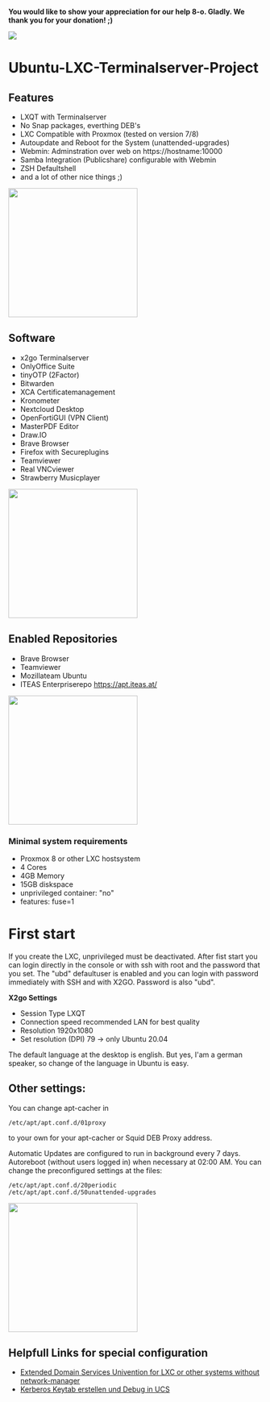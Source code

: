 **You would like to show your appreciation for our help 8-o. Gladly. We thank you for your donation! ;)**

<a href="https://www.paypal.com/donate/?hosted_button_id=JTFYJYVH37MNE">
  <img src="https://www.paypalobjects.com/en_US/i/btn/btn_donate_LG.gif">
</a>

# Ubuntu-LXC-Terminalserver-Project

## Features

- LXQT with Terminalserver
- No Snap packages, everthing DEB's
- LXC Compatible with Proxmox (tested on version 7/8)
- Autoupdate and Reboot for the System (unattended-upgrades)
- Webmin: Adminstration over web on https://hostname:10000
- Samba Integration (Publicshare) configurable with Webmin
- ZSH Defaultshell
- and a lot of other nice things ;)

<img src="https://git.osit.cc/public-projects/ubuntu-lxc-terminalserver-project/-/raw/main/screenshots/3.jpeg" width="" height="256">


## Software

- x2go Terminalserver
- OnlyOffice Suite
- tinyOTP (2Factor)
- Bitwarden
- XCA Certificatemanagement
- Kronometer
- Nextcloud Desktop
- OpenFortiGUI (VPN Client)
- MasterPDF Editor
- Draw.IO
- Brave Browser
- Firefox with Secureplugins
- Teamviewer
- Real VNCviewer
- Strawberry Musicplayer


<img src="https://git.osit.cc/public-projects/ubuntu-lxc-terminalserver-project/-/raw/main/screenshots/2.jpeg" width="" height="256">

## Enabled Repositories
- Brave Browser
- Teamviewer
- Mozillateam Ubuntu
- ITEAS Enterpriserepo https://apt.iteas.at/


<img src="https://git.osit.cc/public-projects/ubuntu-lxc-terminalserver-project/-/raw/main/screenshots/5.jpeg" width="" height="256">

### Minimal system requirements 
- Proxmox 8 or other LXC hostsystem
- 4 Cores
- 4GB Memory
- 15GB diskspace
- unprivileged container: "no"
- features: fuse=1

# First start

If you create the LXC, unprivileged must be deactivated.
After fist start you can login directly in the console or with ssh with root and the password that you set. The "ubd" defaultuser is enabled and you can login with password immediately with SSH and with X2GO. Password is also "ubd".

**X2go Settings**
- Session Type	LXQT
- Connection speed	recommended LAN for best quality
- Resolution	1920x1080
- Set resolution (DPI)	79 -> only Ubuntu 20.04

The default language at the desktop is english. But yes, I'am a german speaker, so change of the language in Ubuntu is easy.

## Other settings:
You can change apt-cacher in

```
/etc/apt/apt.conf.d/01proxy
```

to your own for your apt-cacher or Squid DEB Proxy address.

Automatic Updates are configured to run in background every 7 days. Autoreboot (without users logged in) when necessary at 02:00 AM. You can change the preconfigured settings at the files:

```
/etc/apt/apt.conf.d/20periodic
/etc/apt/apt.conf.d/50unattended-upgrades
```

<img src="https://git.osit.cc/public-projects/ubuntu-lxc-terminalserver-project/-/raw/main/screenshots/22.png" width="" height="256">

## Helpfull Links for special configuration
- [Extended Domain Services Univention for LXC or other systems without network-manager](https://docs.software-univention.de/ext-domain/5.0/en/index.html)
- [Kerberos Keytab erstellen und Debug in UCS](https://deepdoc.at/dokuwiki/doku.php?id=prebuilt_systems:ucs:kerberos_keytab_erstellen_und_debug_in_ucs)
